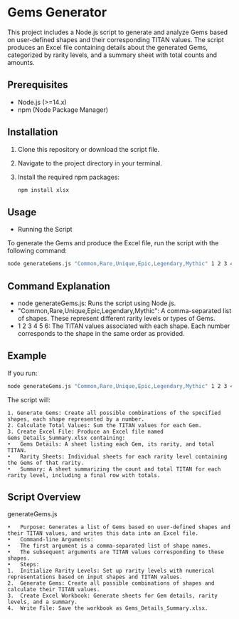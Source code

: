 # Gems Generator

This project includes a Node.js script to generate and analyze Gems based on user-defined shapes and their corresponding TITAN values. The script produces an Excel file containing details about the generated Gems, categorized by rarity levels, and a summary sheet with total counts and amounts.

## Prerequisites

- Node.js (>=14.x)
- npm (Node Package Manager)

## Installation

1. Clone this repository or download the script file.

2. Navigate to the project directory in your terminal.

3. Install the required npm packages:

   ```bash
   npm install xlsx

## Usage

- Running the Script

To generate the Gems and produce the Excel file, run the script with the following command:

```bash
node generateGems.js "Common,Rare,Unique,Epic,Legendary,Mythic" 1 2 3 4 5 6
```

## Command Explanation

- node generateGems.js: Runs the script using Node.js.
- "Common,Rare,Unique,Epic,Legendary,Mythic": A comma-separated list of shapes. These represent different rarity levels or types of Gems.
- 1 2 3 4 5 6: The TITAN values associated with each shape. Each number corresponds to the shape in the same order as provided.

## Example

If you run:

```bash
node generateGems.js "Common,Rare,Unique,Epic,Legendary,Mythic" 1 2 3 4 5 6
```
The script will:

	1. Generate Gems: Create all possible combinations of the specified shapes, each shape represented by a number.
	2. Calculate Total Values: Sum the TITAN values for each Gem.
	3. Create Excel File: Produce an Excel file named Gems_Details_Summary.xlsx containing:
	•	Gems Details: A sheet listing each Gem, its rarity, and total TITAN.
	•	Rarity Sheets: Individual sheets for each rarity level containing the Gems of that rarity.
	•	Summary: A sheet summarizing the count and total TITAN for each rarity level, including a final row with totals.

## Script Overview

generateGems.js

	•	Purpose: Generates a list of Gems based on user-defined shapes and their TITAN values, and writes this data into an Excel file.
	•	Command-line Arguments:
	•	The first argument is a comma-separated list of shape names.
	•	The subsequent arguments are TITAN values corresponding to these shapes.
	•	Steps:
	1.	Initialize Rarity Levels: Set up rarity levels with numerical representations based on input shapes and TITAN values.
	2.	Generate Gems: Create all possible combinations of shapes and calculate their TITAN values.
	3.	Create Excel Workbook: Generate sheets for Gem details, rarity levels, and a summary.
	4.	Write File: Save the workbook as Gems_Details_Summary.xlsx.
